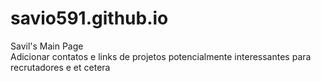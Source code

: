 # savio591.github.io
Savil's Main Page<br>
Adicionar contatos e links de projetos potencialmente interessantes para recrutadores e et cetera
